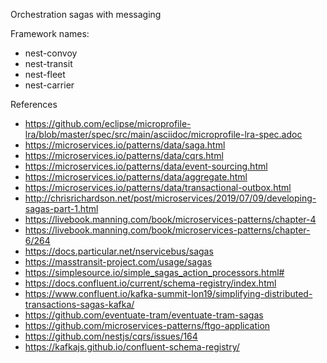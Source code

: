 Orchestration sagas with messaging

Framework names:
- nest-convoy
- nest-transit
- nest-fleet
- nest-carrier

References
- https://github.com/eclipse/microprofile-lra/blob/master/spec/src/main/asciidoc/microprofile-lra-spec.adoc
- https://microservices.io/patterns/data/saga.html
- https://microservices.io/patterns/data/cqrs.html
- https://microservices.io/patterns/data/event-sourcing.html
- https://microservices.io/patterns/data/aggregate.html
- https://microservices.io/patterns/data/transactional-outbox.html
- http://chrisrichardson.net/post/microservices/2019/07/09/developing-sagas-part-1.html
- https://livebook.manning.com/book/microservices-patterns/chapter-4
- https://livebook.manning.com/book/microservices-patterns/chapter-6/264
- https://docs.particular.net/nservicebus/sagas
- https://masstransit-project.com/usage/sagas
- https://simplesource.io/simple_sagas_action_processors.html#
- https://docs.confluent.io/current/schema-registry/index.html
- https://www.confluent.io/kafka-summit-lon19/simplifying-distributed-transactions-sagas-kafka/
- https://github.com/eventuate-tram/eventuate-tram-sagas
- https://github.com/microservices-patterns/ftgo-application
- https://github.com/nestjs/cqrs/issues/164
- https://kafkajs.github.io/confluent-schema-registry/
